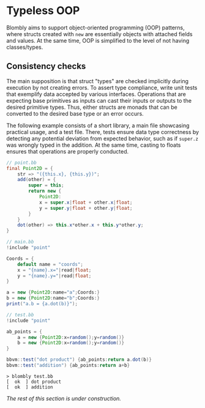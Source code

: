 # Typeless OOP

Blombly aims to support object-oriented programming (OOP) patterns,
where structs created with `new` are essentially objects with attached fields
and values. At the same time, OOP is simplified to the level
of not having classes/types.

## Consistency checks

The main supposition is that struct "types"
are checked implicitly during execution by not creating errors.
To assert type compliance, write unit tests
that exemplify data accepted by various interfaces.
Operations that are expecting base primitives as inputs
can cast their inputs or outputs to the desired primitive types.
Thus, either structs are monads that can be converted to the desired base
type or an error occurs.

The following example consists of a short library,
a main file showcasing practical usage, and a test file.
There, tests ensure data type correctness by detecting
any potential deviation from expected behavior, such as if
`super.z` was wrongly typed in the addition. At the same 
time, casting to floats ensures that operations are properly
conducted.


```java
// point.bb
final Point2D = {
    str => "({this.x}, {this.y})";
    add(other) = {
        super = this;
        return new {
            Point2D:
            x = super.x|float + other.x|float;
            y = super.y|float + other.y|float;
        }
    }
    dot(other) => this.x*other.x + this.y*other.y;
}
```

```java
// main.bb
!include "point"

Coords = {
    default name = "coords";
    x = "{name}.x="|read|float;
    y = "{name}.y="|read|float;
}

a = new {Point2D:name="a";Coords:}
b = new {Point2D:name="b";Coords:}
print("a.b = {a.dot(b)}");
```

```java
// test.bb
!include "point"

ab_points = {
    a = new {Point2D:x=random();y=random()}
    b = new {Point2D:x=random();y=random()}
}

bbvm::test("dot product") {ab_points:return a.dot(b)}
bbvm::test("addition") {ab_points:return a+b}
```

```text
> blombly test.bb
[  ok  ] dot product 
[  ok  ] addition
```


*The rest of this section is under construction.*